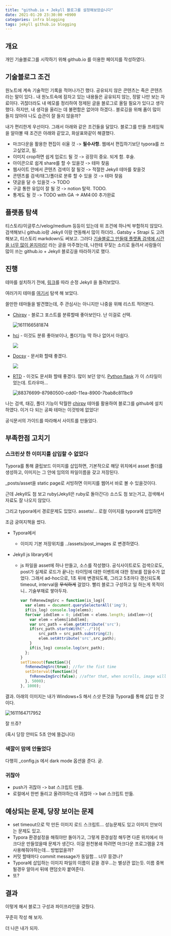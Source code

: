 ```yaml
---
title: "github.io + Jekyll 블로그를 설정해보았습니다"
date: 2021-01-20 23:30:00 +0900
categories: infra blogging
tags: jekyll github.io blogging
---
```


## 개요

개인 기술블로그를 시작하기 위해 github.io 를 이용한 페이지를 작성하였다.



## 기술블로그 조건

원노트에 계속 기술적인 기록을 적어나가긴 했다. 공유되지 않은 콘텐츠는 죽은 콘텐츠라는 말이 있다.. 내 원노트속에 잠자고 있는 내용들은 공유되지 않는, 정말 나만 보는 자료이다. 귀찮더라도 내 메모를 정리하여 정제된 글을 블로그로 올릴 필요가 있다고 생각했다. 하지만, 내 생각을 올리는 데 불편함은 없어야 하겠다.. 블로깅을 위해 품이 많이 들지 않아야 나도 습관이 잘 들지 않을까?

내가 편리한게 우선이다. 그래서 아래와 같은 조건들을 달았다. 블로그를 만들 프레임웍을 알아볼 때 조건은 아래와 같았고, 화살표와같이 해결했다.

* 마크다운을 활용한 편집이 쉬울 것 -> **필수사항.** 웹에서 편집하기보단 typora를 쓰고싶었고, 됨.
* 이미지 crop하면 쉽게 업로드 될 것 -> 굉장히 중요. 되게 함. 후술.
* 아이콘으로 쉽게 share를 할 수 있을것 -> 테마 찾음
* 웹사이트 안에서 콘텐츠 검색이 잘 될것 -> 적절한 Jekyll 테마를 찾을것
* 콘텐츠를 검색/태그/폴더로 분류 할 수 있을 것 -> 테마 찾음
* 댓글을 달 수 있을것 -> TODO
* 구글 통한 유입이 잘 될 것 -> notion 탈락. TODO.
* 통계도 될 것 -> TODO with GA -> AM4:00 추가완료



## 플랫폼 탐색

티스토리/이글루스/velog/medium 등등이 있는데 위 조건에 하나씩 부합하지 않았다.
검색해보니 github.io랑 Jekyll 이랑 연동해서 많이 하더라.. Gatsby + Strapi 도 고려해보고, 티스토리 markdown도 써보고. 그러다 [기술블로그 만들때 플랫폼 검색에 시간을 너무 많이 쏟지마라!](https://wormwlrm.github.io/2020/02/23/Writing-for-developers.html) 라는 글을 마주쳤는데, 나한테 꾸짖는 소리로 들려서 사람들이 많이 쓰는 github.io + Jekyll 블로깅을 따라하기로 했다.



## 진행

테마를 설치하기 전에, [링크](https://jetalog.net/86)를 따라 순정 Jekyll 을 돌려보았다.

여러가지 테마를 [여기서](http://jekyllthemes.org/) 탐색 해 보았다.

쓸만한 테마들을 발견했는데, 주 관심사는 아니지만 나중을 위해 리스트 적어본다.

* [Chirpy](http://jekyllthemes.org/themes/jekyll-theme-chirpy/) - 블로그 포스트를 분류할때 좋아보인다. 난 이걸로 선택.

  ![1611166581874](../assets/post_images/1611166581874.png)

* [hcj](https://github.com/codeasashu/hcz-jekyll-blog) - 이것도 분류 좋아보이나, 폴더기능 딱 하나 없어서 아쉽다.

  ![](https://raw.githubusercontent.com/ashutosh2k12/jekyllthemes/master/thumbnails/hcz-material.png)

* [Docsy](https://github.com/vsoch/docsy-jekyll) - 문서화 할때 좋겠다.

  ![](https://raw.githubusercontent.com/vsoch/docsy-jekyll/master/assets/img/docsy-jekyll.png)

* [RTD](http://jekyllthemes.org/themes/jekyll-rtd-theme/) - 이것도 문서화 할때 좋겠다. 많이 보던 양식. [Python flask](https://flask-doc.readthedocs.io/en/latest/) 가 이 스타일이었는데. 트라우마...

  ![88376699-87980500-cdd0-11ea-8900-7bab8c811bc9](../assets/post_images/88376699-87980500-cdd0-11ea-8900-7bab8c811bc9.png)



나는 검색, 태깅, 폴더 기능이 탁월한 [chirpy](http://jekyllthemes.org/themes/jekyll-theme-chirpy/) 테마를 활용하여 블로그를 github에 설치하였다. 이거 다 되는 공짜 테마는 이것밖에 없었다!

공식문서의 가이드를 따라해서 사이트를 만들었다.



## 부족한점 고치기

### 스크린샷  한 이미지를 삽입할 수 없었다

Typora를 통해 클립보드 이미지를 삽입하면, 기본적으로 해당 위치에서 asset 폴더를 생성하고, 이미지는 그 안에 임의의 파일이름을 갖고 저장된다.

_posts/asset을 static page로 서빙하면 이미지를 웹어서 바로 볼 수 있을것이다.

근데 Jekyll도 첨 보고 ruby(Jekyll은 ruby로 돌아간다) 소스도 첨 보는거고, 검색해서 자료도 잘 나오지 않았다.

그리고 typora에서 경로문제도 있었다. assets/... 로컬 이미지를 typora에 삽입하면 

조금 궁여지책을 썼다.

* Typora에서

  * 이미지 기본 저장위치를 ../assets/post_images 로 변경하였다.

* Jekyll js library에서

  * js 파일을 asset에 하나 만들고, 소스를 작성했다. 공식사이트로도 검색으로도, post가 실제로 로드가 끝나는 타이밍에 대한 이벤트에 대한 정보를 잡을수가 없었다. 그래서 ad-hoc으로, 1초 뒤에 변경되도록, 그리고 5초마다 갱신되도록 timeout, interval을 ~~무식하게~~ 걸었다. 빨리 블로그 구성하고 일 하는게 목적이니.. 기술부채로 쌓아두자.

    ``` javascript
    var fnRenewImgSrc = function(is_log){
      var elems = document.querySelectorAll('img');
      if(is_log) console.log(elems);
      for(var idxElem = 0; idxElem < elems.length; idxElem++){
        var elem = elems[idxElem];
        var src_path = elem.getAttribute('src');
        if(src_path.startsWith("../")){
            src_path = src_path.substring(2);
            elem.setAttribute('src',src_path);
        }
        if(is_log) console.log(src_path);
      };
    }
    setTimeout(function(){
      fnRenewImgSrc(true); //for the fist time
      setInterval(function(){
        fnRenewImgSrc(false); //after that, when scrolls, image will be reloaded from time to time.
      }, 5000);
    }, 1000);
    ```

    

결과. 아래의 이미지는 내가 Windows+S 해서 스샷 뜬것을 Typora를 통해 삽입 한 것이다.

![1611164717952](../assets/post_images/1611164717952.png)

잘 뜨쥬?

(혹시 당장 안떠도 5초 안에 뜰겁니다)



### 색깔이 맘에 안들었다

다행히 _config.js 에서 dark mode 옵션을 준다. 굳.

### 귀찮아

* push가 귀찮아 -> bat 스크립트 만듦.
* 로컬에서 한번 돌리고 올려야하는데 귀찮아 -> bat 스크립트 만듦.



## 예상되는 문제, 당장 보이는 문제

* set timeout으로 막 만든 이미지 로드 스크립트... 성능문제도 있고 이미지 안보이는 문제도 있고.
* Typora 환경설정을 해줘야만 돌아가고, 그렇게 환경설정 해두면 다른 위치에서 마크다운 만들었을때 문제가 생긴다. 이걸 원천봉쇄 하려면 마크다운 프로그램을 2개 사용해줘야하는데... 방법없을까?
* 커밋 할때마다 commit message가 동일함... 너무 뭉갰나?
* Typora에 삽입하는 이미지 파일의 이름이 같을 경우...는 별상관 없는듯. 이름 중복될경우 알아서 뒤에 랜덤숫자 붙여준다.
* 또?



## 결과

이렇게 해서 블로그 구성과 파이프라인을 갖췄다.

꾸준히 작성 해 보자.

더 나은 내가 되자.